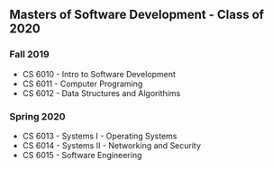 ## Masters of Software Development - Class of 2020
### Fall 2019
* CS 6010 - Intro to Software Development
* CS 6011 - Computer Programing
* CS 6012 - Data Structures and Algorithims

### Spring 2020
* CS 6013 - Systems I - Operating Systems
* CS 6014 - Systems II - Networking and Security
* CS 6015 - Software Engineering

